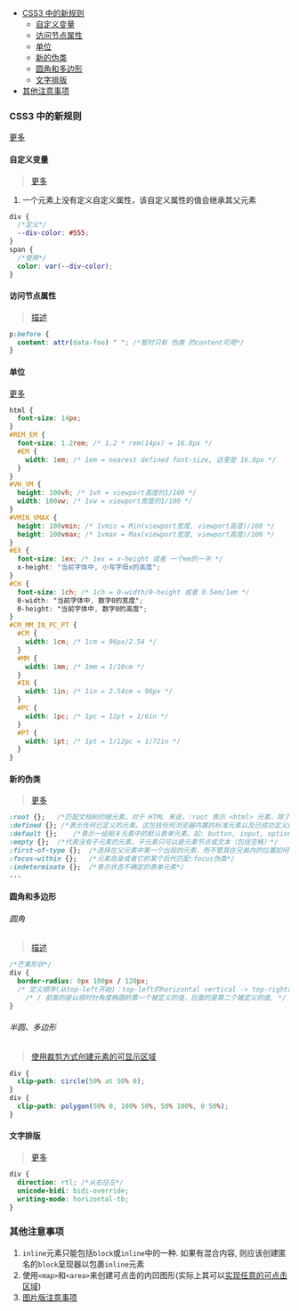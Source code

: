 <!-- TOC -->

- [CSS3 中的新规则](#css3-中的新规则)
  - [自定义变量](#自定义变量)
  - [访问节点属性](#访问节点属性)
  - [单位](#单位)
  - [新的伪类](#新的伪类)
  - [圆角和多边形](#圆角和多边形)
  - [文字排版](#文字排版)
- [其他注意事项](#其他注意事项)

<!-- /TOC -->

### CSS3 中的新规则

[更多](https://developer.mozilla.org/zh-CN/docs/Web/CSS/Reference)

#### 自定义变量

> [更多](https://developer.mozilla.org/zh-CN/docs/Web/CSS/Using_CSS_custom_properties)

1. 一个元素上没有定义自定义属性，该自定义属性的值会继承其父元素

```css
div {
  /*定义*/
  --div-color: #555;
}
span {
  /*使用*/
  color: var(--div-color);
}
```

#### 访问节点属性

> [描述](https://developer.mozilla.org/zh-CN/docs/Web/CSS/attr)

```css
p:before {
  content: attr(data-foo) " "; /*暂时只有 伪类 的content可用*/
}
```

#### 单位

[更多](https://developer.mozilla.org/zh-CN/docs/Web/CSS/length)

```scss
html {
  font-size: 14px;
}
#REM_EM {
  font-size: 1.2rem; /* 1.2 * rem(14px) = 16.8px */
  #EM {
    width: 1em; /* 1em = nearest defined font-size, 这里是 16.8px */
  }
}
#VH_VM {
  height: 100vh; /* 1vh = viewport高度的1/100 */
  width: 100vw; /* 1vw = viewport宽度的1/100 */
}
#VMIN_VMAX {
  height: 100vmin; /* 1vmin = Min(viewport宽度, viewport高度)/100 */
  height: 100vmax; /* 1vmax = Max(viewport宽度, viewport高度)/100 */
}
#EX {
  font-size: 1ex; /* 1ex = x-height 或者 一个em的一半 */
  x-height: "当前字体中, 小写字母x的高度";
}
#CH {
  font-size: 1ch; /* 1ch = 0-width/0-height 或者 0.5em/1em */
  0-width: "当前字体中, 数字0的宽度";
  0-height: "当前字体中, 数字0的高度";
}
#CM_MM_IN_PC_PT {
  #CM {
    width: 1cm; /* 1cm = 96px/2.54 */
  }
  #MM {
    width: 1mm; /* 1mm = 1/10cm */
  }
  #IN {
    width: 1in; /* 1in = 2.54cm = 96px */
  }
  #PC {
    width: 1pc; /* 1pc = 12pt = 1/6in */
  }
  #PT {
    width: 1pt; /* 1pt = 1/12pc = 1/72in */
  }
}
```

#### 新的伪类

> [更多](https://developer.mozilla.org/zh-CN/docs/Web/CSS/CSS_Selectors)

```css
:root {};   /*匹配文档树的根元素。对于 HTML 来说，:root 表示 <html> 元素，除了优先级更高之外，与 html 选择器相同*/
:defined {}; /*表示任何已定义的元素。这包括任何浏览器内置的标准元素以及已成功定义的自定义元素 (例如通过 CustomElementRegistry.define() 方法)*/
:default {};    /*表示一组相关元素中的默认表单元素。如: button, input, option*/
:empty {};  /*代表没有子元素的元素。子元素只可以是元素节点或文本（包括空格）*/
:first-of-type {};  /*选择在父元素中第一个出现的元素，而不管其在兄弟内的位置如何*/
:focus-within {};   /*元素自身或者它的某个后代匹配:focus伪类*/
:indeterminate {};  /*表示状态不确定的表单元素*/
...
```

#### 圆角和多边形

###### 圆角

> [描述](https://developer.mozilla.org/zh-CN/docs/Web/CSS/border-radius)

```css
/*芒果形状*/
div {
  border-radius: 0px 100px / 120px;
  /* 定义顺序(从top-left开始)：top-left的horizontal vertical -> top-right的vertical horizontal vertical以此类推
    /* / 前面的是以顺时针角度椭圆的第一个被定义的值，后面的是第二个被定义的值, */
}
```

###### 半圆、多边形

> [使用裁剪方式创建元素的可显示区域](https://developer.mozilla.org/zh-CN/docs/Web/CSS/clip-path)

```css
div {
  clip-path: circle(50% at 50% 0);
}
div {
  clip-path: polygon(50% 0, 100% 50%, 50% 100%, 0 50%);
}
```

#### 文字排版

> [更多](https://developer.mozilla.org/zh-CN/docs/Web/CSS/writing-mode)

```css
div {
  direction: rtl; /*从右往左*/
  unicode-bidi: bidi-override;
  writing-mode: horizontal-tb;
}
```

### 其他注意事项

1. `inline`元素只能包括`block`或`inline`中的一种. 如果有混合内容, 则应该创建匿名的`block`呈现器以包裹`inline`元素
2. 使用`<map>`和`<area>`来创建可点击的内凹图形(实际上其可以[实现任意的可点击区域](https://developer.mozilla.org/zh-CN/docs/Web/HTML/Element/map))
3. [图片版注意事项](./其他注意事项图片版.md)
